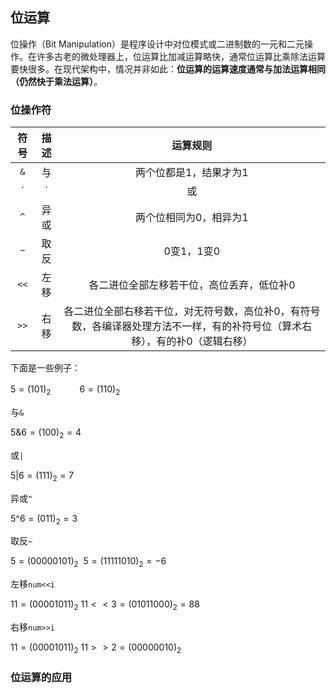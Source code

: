 ## 位运算

位操作（Bit Manipulation）是程序设计中对位模式或二进制数的一元和二元操作。在许多古老的微处理器上，位运算比加减运算略快，通常位运算比乘除法运算要快很多。在现代架构中，情况并非如此：**位运算的运算速度通常与加法运算相同（仍然快于乘法运算）**。

### 位操作符


| 符号 | 描述 | 运算规则 |
| :----:| :----: | :----: |
| `&` | 与 | 两个位都是1，结果才为1 |
| `|` | 或 | 两个位都是0，结果才为0 |
| `^` | 异或 | 两个位相同为0，相异为1 |
| `~` | 取反 | 0变1，1变0 |
| `<<` | 左移 | 各二进位全部左移若干位，高位丢弃，低位补0 |
| `>>` | 右移 | 各二进位全部右移若干位，对无符号数，高位补0，有符号数，各编译器处理方法不一样，有的补符号位（算术右移），有的补0（逻辑右移） |

下面是一些例子：

$5=(101)_2$ 　　　$6=(110)_2$

与`&`

$5 \& 6=(100)_2=4$

或`|`

$5| 6=(111)_2=7$

异或`^`

$5$^$6=(011)_2=3$

取反`~`

$5=(00000101)_2$
$~5=(11111010)_2=-6$

左移`num<<i`

$11=(00001011)_2$
$11<<3=(01011000)_2=88$

右移`num>>i`

$11=(00001011)_2$
$11>>2=(00000010)_2$

### 位运算的应用
